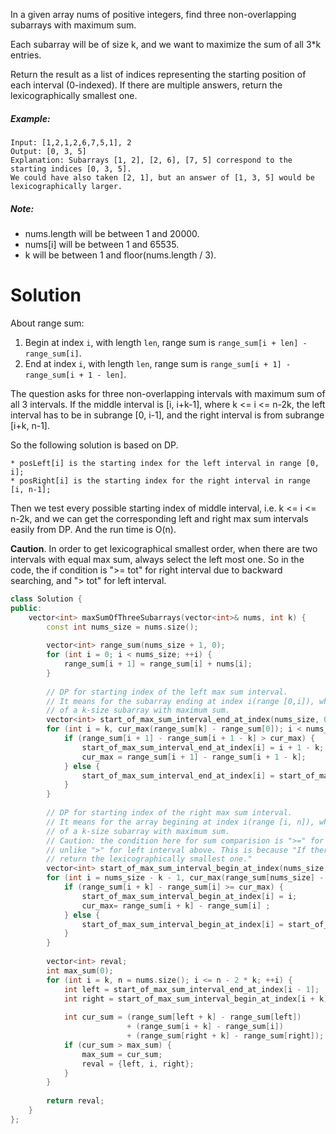 In a given array nums of positive integers, find three non-overlapping subarrays with maximum sum.

Each subarray will be of size k, and we want to maximize the sum of all 3*k entries.

Return the result as a list of indices representing the starting position of each interval (0-indexed). If there are multiple answers, return the lexicographically smallest one.

##### Example:

```
Input: [1,2,1,2,6,7,5,1], 2
Output: [0, 3, 5]
Explanation: Subarrays [1, 2], [2, 6], [7, 5] correspond to the starting indices [0, 3, 5].
We could have also taken [2, 1], but an answer of [1, 3, 5] would be lexicographically larger.
```

##### Note:

* nums.length will be between 1 and 20000.
* nums[i] will be between 1 and 65535.
* k will be between 1 and floor(nums.length / 3).

# Solution

About range sum:

1. Begin at index ```i```, with length ```len```, range sum is ```range_sum[i + len] - range_sum[i]```.
2. End at index ```i```, with length ```len```, range sum is ```range_sum[i + 1] - range_sum[i + 1 - len]```.

The question asks for three non-overlapping intervals with maximum sum of all 3 intervals. If the middle interval is [i, i+k-1], where k <= i <= n-2k, the left interval has to be in subrange [0, i-1], and the right interval is from subrange [i+k, n-1].

So the following solution is based on DP.

```
* posLeft[i] is the starting index for the left interval in range [0, i];
* posRight[i] is the starting index for the right interval in range [i, n-1]; 
```

Then we test every possible starting index of middle interval, i.e. k <= i <= n-2k, and we can get the corresponding left and right max sum intervals easily from DP. And the run time is O(n).

__Caution__. In order to get lexicographical smallest order, when there are two intervals with equal max sum, always select the left most one. So in the code, the if condition is ">= tot" for right interval due to backward searching, and "> tot" for left interval.


```cpp
class Solution {
public:
    vector<int> maxSumOfThreeSubarrays(vector<int>& nums, int k) {
        const int nums_size = nums.size();
        
        vector<int> range_sum(nums_size + 1, 0);
        for (int i = 0; i < nums_size; ++i) {
            range_sum[i + 1] = range_sum[i] + nums[i];
        }
        
        // DP for starting index of the left max sum interval.
        // It means for the subarray ending at index i(range [0,i]), what's the start index
        // of a k-size subarray with maximum sum.
        vector<int> start_of_max_sum_interval_end_at_index(nums_size, 0);
        for (int i = k, cur_max(range_sum[k] - range_sum[0]); i < nums_size; ++i) {
            if (range_sum[i + 1] - range_sum[i + 1 - k] > cur_max) {
                start_of_max_sum_interval_end_at_index[i] = i + 1 - k;
                cur_max = range_sum[i + 1] - range_sum[i + 1 - k];
            } else {
                start_of_max_sum_interval_end_at_index[i] = start_of_max_sum_interval_end_at_index[i - 1];
            }
        }
        
        // DP for starting index of the right max sum interval.
        // It means for the array begining at index i(range [i, n]), what's the start index
        // of a k-size subarray with maximum sum.
        // Caution: the condition here for sum comparision is ">=" for right interval, 
        // unlike ">" for left interval above. This is because "If there are multiple answers, 
        // return the lexicographically smallest one."
        vector<int> start_of_max_sum_interval_begin_at_index(nums_size, nums_size - k);
        for (int i = nums_size - k - 1, cur_max(range_sum[nums_size] - range_sum[nums_size - k]); i >= 0; --i) {
            if (range_sum[i + k] - range_sum[i] >= cur_max) {
                start_of_max_sum_interval_begin_at_index[i] = i;
                cur_max= range_sum[i + k] - range_sum[i] ;
            } else {
                start_of_max_sum_interval_begin_at_index[i] = start_of_max_sum_interval_begin_at_index[i + 1];
            }
        }
        
        vector<int> reval;
        int max_sum(0);
        for (int i = k, n = nums.size(); i <= n - 2 * k; ++i) {
            int left = start_of_max_sum_interval_end_at_index[i - 1];
            int right = start_of_max_sum_interval_begin_at_index[i + k];
            
            int cur_sum = (range_sum[left + k] - range_sum[left]) 
                          + (range_sum[i + k] - range_sum[i]) 
                          + (range_sum[right + k] - range_sum[right]);
            if (cur_sum > max_sum) {
                max_sum = cur_sum;
                reval = {left, i, right};
            }
        }
        
        return reval;
    }
};
```
